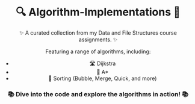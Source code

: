 <h1 align="center">🔍 Algorithm-Implementations 🚀</h1>

<p align="center">✨ A curated collection from my Data and File Structures course assignments. ✨</p>

<p align="center">Featuring a range of algorithms, including:</p>

<ul align="center">
  <li>🛣 Dijkstra</li>
  <li>🌟 A*</li>
  <li>🔄 Sorting (Bubble, Merge, Quick, and more)</li>
</ul>

<h3 align="center">📚 Dive into the code and explore the algorithms in action! 📚</h3>
